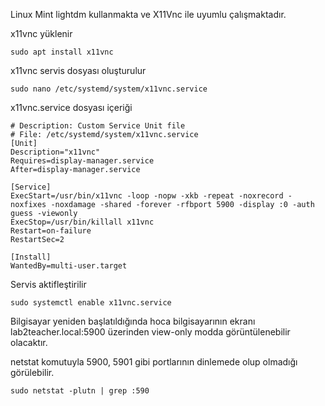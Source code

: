 Linux Mint lightdm kullanmakta ve X11Vnc ile uyumlu çalışmaktadır.

x11vnc yüklenir
```
sudo apt install x11vnc
```

x11vnc servis dosyası oluşturulur
```
sudo nano /etc/systemd/system/x11vnc.service
```


x11vnc.service dosyası içeriği
```
# Description: Custom Service Unit file
# File: /etc/systemd/system/x11vnc.service
[Unit]
Description="x11vnc"
Requires=display-manager.service
After=display-manager.service

[Service]
ExecStart=/usr/bin/x11vnc -loop -nopw -xkb -repeat -noxrecord -noxfixes -noxdamage -shared -forever -rfbport 5900 -display :0 -auth guess -viewonly
ExecStop=/usr/bin/killall x11vnc
Restart=on-failure
RestartSec=2

[Install]
WantedBy=multi-user.target
```


Servis aktifleştirilir
```
sudo systemctl enable x11vnc.service
```

Bilgisayar yeniden başlatıldığında hoca bilgisayarının ekranı lab2teacher.local:5900 üzerinden view-only modda görüntülenebilir olacaktır.

netstat komutuyla 5900, 5901 gibi portlarının dinlemede olup olmadığı görülebilir.
```
sudo netstat -plutn | grep :590
```
